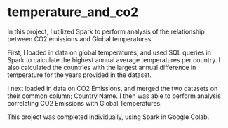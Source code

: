 # temperature_and_co2
In this project, I utilized Spark to perform analysis of the relationship between CO2 emissions and Global temperatures. 

First, I loaded in data on global temperatures, and used SQL queries in Spark to calculate the highest annual average temperatures per country. I also calculated the countries with the largest annual difference in temperature for the years provided in the dataset.

I next loaded in data on CO2 Emissions, and merged the two datasets on their common column; Country Name. I then was able to perform analysis correlating CO2 Emissions with Global Temperatures. 

This project was completed individually, using Spark in Google Colab. 
